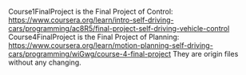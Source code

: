 Course1FinalProject is the Final Project of Control:
https://www.coursera.org/learn/intro-self-driving-cars/programming/ac8R5/final-project-self-driving-vehicle-control
Course4FinalProject is the Final Project of Planning:
https://www.coursera.org/learn/motion-planning-self-driving-cars/programming/wiGwg/course-4-final-project
They are origin files without any changing.